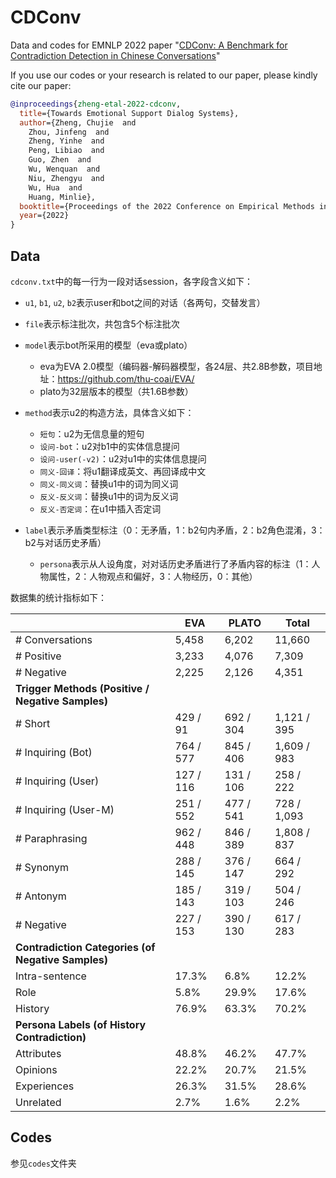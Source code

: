 # CDConv
Data and codes for EMNLP 2022 paper "[CDConv: A Benchmark for Contradiction Detection in Chinese Conversations](https://arxiv.org/abs/2210.08511)"

If you use our codes or your research is related to our paper, please kindly cite our paper:

```bib
@inproceedings{zheng-etal-2022-cdconv,
  title={Towards Emotional Support Dialog Systems},
  author={Zheng, Chujie  and 
    Zhou, Jinfeng  and 
    Zheng, Yinhe  and 
    Peng, Libiao  and 
    Guo, Zhen  and 
    Wu, Wenquan  and 
    Niu, Zhengyu  and 
    Wu, Hua  and 
    Huang, Minlie},
  booktitle={Proceedings of the 2022 Conference on Empirical Methods in Natural Language Processing},
  year={2022}
}
```

## Data

`cdconv.txt`中的每一行为一段对话session，各字段含义如下：

- `u1`, `b1`, `u2`, `b2`表示user和bot之间的对话（各两句，交替发言）
- `file`表示标注批次，共包含5个标注批次
- `model`表示bot所采用的模型（eva或plato）
  - eva为EVA 2.0模型（编码器-解码器模型，各24层、共2.8B参数，项目地址：https://github.com/thu-coai/EVA/
  - plato为32层版本的模型（共1.6B参数）

- `method`表示u2的构造方法，具体含义如下：
  - `短句`：u2为无信息量的短句
  - `设问-bot`：u2对b1中的实体信息提问
  - `设问-user(-v2)`：u2对u1中的实体信息提问
  - `同义-回译`：将u1翻译成英文、再回译成中文
  - `同义-同义词`：替换u1中的词为同义词
  - `反义-反义词`：替换u1中的词为反义词
  - `反义-否定词`：在u1中插入否定词
- `label`表示矛盾类型标注（0：无矛盾，1：b2句内矛盾，2：b2角色混淆，3：b2与对话历史矛盾）
  - `persona`表示从人设角度，对对话历史矛盾进行了矛盾内容的标注（1：人物属性，2：人物观点和偏好，3：人物经历，0：其他）

数据集的统计指标如下：

|                                                    | EVA       | PLATO     | Total       |
| -------------------------------------------------- | --------- | --------- | ----------- |
| # Conversations                                    | 5,458     | 6,202     | 11,660      |
| # Positive                                         | 3,233     | 4,076     | 7,309       |
| # Negative                                         | 2,225     | 2,126     | 4,351       |
| **Trigger Methods (Positive / Negative Samples)**  |           |           |             |
| # Short                                            | 429 / 91  | 692 / 304 | 1,121 / 395 |
| # Inquiring (Bot)                                  | 764 / 577 | 845 / 406 | 1,609 / 983 |
| # Inquiring (User)                                 | 127 / 116 | 131 / 106 | 258 / 222   |
| # Inquiring (User-M)                               | 251 / 552 | 477 / 541 | 728 / 1,093 |
| # Paraphrasing                                     | 962 / 448 | 846 / 389 | 1,808 / 837 |
| # Synonym                                          | 288 / 145 | 376 / 147 | 664 / 292   |
| # Antonym                                          | 185 / 143 | 319 / 103 | 504 / 246   |
| # Negative                                         | 227 / 153 | 390 / 130 | 617 / 283   |
| **Contradiction Categories (of Negative Samples)** |           |           |             |
| Intra-sentence                                     | 17.3%     | 6.8%      | 12.2%       |
| Role                                               | 5.8%      | 29.9%     | 17.6%       |
| History                                            | 76.9%     | 63.3%     | 70.2%       |
| **Persona Labels (of History Contradiction)**      |           |           |             |
| Attributes                                         | 48.8%     | 46.2%     | 47.7%       |
| Opinions                                           | 22.2%     | 20.7%     | 21.5%       |
| Experiences                                        | 26.3%     | 31.5%     | 28.6%       |
| Unrelated                                          | 2.7%      | 1.6%      | 2.2%        |

## Codes

参见`codes`文件夹
